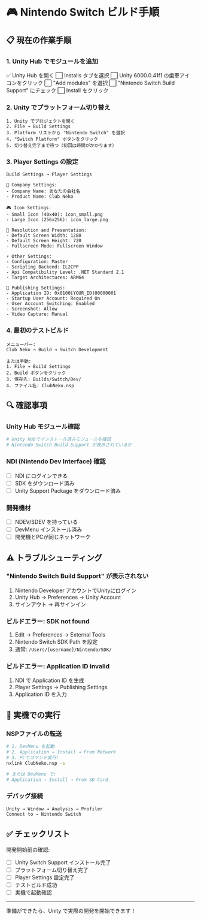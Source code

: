 # 🎮 Nintendo Switch ビルド手順

## 📋 現在の作業手順

### 1. Unity Hub でモジュールを追加
✅ Unity Hub を開く
⬜ Installs タブを選択
⬜ Unity 6000.0.41f1 の歯車アイコンをクリック
⬜ "Add modules" を選択
⬜ "Nintendo Switch Build Support" にチェック
⬜ Install をクリック

### 2. Unity でプラットフォーム切り替え
```
1. Unity でプロジェクトを開く
2. File → Build Settings
3. Platform リストから "Nintendo Switch" を選択
4. "Switch Platform" ボタンをクリック
5. 切り替え完了まで待つ（初回は時間がかかります）
```

### 3. Player Settings の設定
```
Build Settings → Player Settings

🎯 Company Settings:
- Company Name: あなたの会社名
- Product Name: Club Neko

🎮 Icon Settings:
- Small Icon (40x40): icon_small.png
- Large Icon (256x256): icon_large.png

📱 Resolution and Presentation:
- Default Screen Width: 1280
- Default Screen Height: 720
- Fullscreen Mode: Fullscreen Window

⚡ Other Settings:
- Configuration: Master
- Scripting Backend: IL2CPP
- Api Compatibility Level: .NET Standard 2.1
- Target Architectures: ARM64

🔧 Publishing Settings:
- Application ID: 0x0100[YOUR_ID]00000001
- Startup User Account: Required On
- User Account Switching: Enabled
- Screenshot: Allow
- Video Capture: Manual
```

### 4. 最初のテストビルド
```
メニューバー:
Club Neko → Build → Switch Development

または手動:
1. File → Build Settings
2. Build ボタンをクリック
3. 保存先: Builds/Switch/Dev/
4. ファイル名: ClubNeko.nsp
```

## 🔍 確認事項

### Unity Hub モジュール確認
```bash
# Unity Hubでインストール済みモジュールを確認
# Nintendo Switch Build Support が表示されているか
```

### NDI (Nintendo Dev Interface) 確認
- [ ] NDI にログインできる
- [ ] SDK をダウンロード済み
- [ ] Unity Support Package をダウンロード済み

### 開発機材
- [ ] NDEV/SDEV を持っている
- [ ] DevMenu インストール済み
- [ ] 開発機とPCが同じネットワーク

## ⚠️ トラブルシューティング

### "Nintendo Switch Build Support" が表示されない
1. Nintendo Developer アカウントでUnityにログイン
2. Unity Hub → Preferences → Unity Account
3. サインアウト → 再サインイン

### ビルドエラー: SDK not found
1. Edit → Preferences → External Tools
2. Nintendo Switch SDK Path を設定
3. 通常: `/Users/[username]/Nintendo/SDK/`

### ビルドエラー: Application ID invalid
1. NDI で Application ID を生成
2. Player Settings → Publishing Settings
3. Application ID を入力

## 📱 実機での実行

### NSPファイルの転送
```bash
# 1. DevMenu を起動
# 2. Application → Install → From Network
# 3. PCでコマンド実行:
nxlink ClubNeko.nsp -s

# または DevMenu で:
# Application → Install → From SD Card
```

### デバッグ接続
```
Unity → Window → Analysis → Profiler
Connect to → Nintendo Switch
```

## ✅ チェックリスト

開発開始前の確認:
- [ ] Unity Switch Support インストール完了
- [ ] プラットフォーム切り替え完了
- [ ] Player Settings 設定完了
- [ ] テストビルド成功
- [ ] 実機で起動確認

---
準備ができたら、Unity で実際の開発を開始できます！